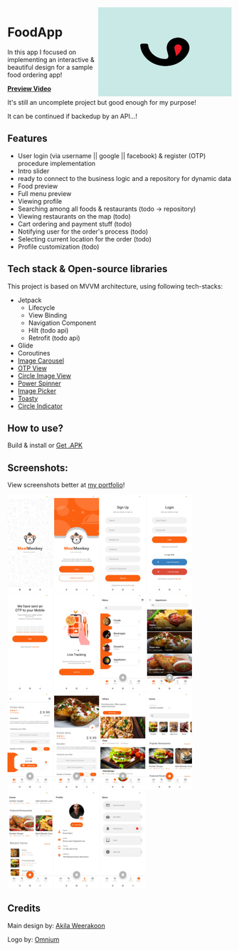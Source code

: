 <img src="icon.png" width="300px" height="200px" align="right" />

# FoodApp

In this app I focused on implementing an interactive & beautiful design for a sample food ordering app!

**[Preview Video](https://www.youtube.com/watch?v=1lklPTRa0a8)**

It's still an uncomplete project but good enough for my purpose!

It can be continued if backedup by an API...!


## Features
- User login (via username || google || facebook) & register (OTP) procedure implementation
- Intro slider
- ready to connect to the business logic and a repository for dynamic data
- Food preview 
- Full menu preview
- Viewing profile
- Searching among all foods & restaurants (todo -> repository)
- Viewing restaurants on the map (todo)
- Cart ordering and payment stuff (todo)
- Notifying user for the order's process (todo)
- Selecting current location for the order (todo)
- Profile customization (todo)

## Tech stack & Open-source libraries
This project is based on MVVM architecture, using following tech-stacks:
- Jetpack
  - Lifecycle
  - View Binding
  - Navigation Component
  - Hilt (todo api)
  - Retrofit (todo api)
- Glide
- Coroutines
- [Image Carousel](https://github.com/ImaginativeShohag/Why-Not-Image-Carousel)
- [OTP View](https://github.com/mukeshsolanki/android-otpview-pinview)
- [Circle Image View](https://github.com/hdodenhof/CircleImageView)
- [Power Spinner](https://github.com/skydoves/PowerSpinner)
- [Image Picker](https://github.com/Dhaval2404/ImagePicker)
- [Toasty](https://github.com/GrenderG/Toasty)
- [Circle Indicator](https://github.com/ongakuer/CircleIndicator)

## How to use?
Build & install or [Get .APK](https://github.com/behnawwm/foodapp/raw/master/apk/FoodApp.apk)


## Screenshots:

View screenshots better at [my portfolio](https://behnawwm.ir/portfolio)!

<p float="left">
  <img src="https://github.com/behnawwm/FoodApp/blob/master/Screenshots/splash.jpg" width="20%" >
  <img src="https://github.com/behnawwm/FoodApp/blob/master/Screenshots/main.jpg" width="20%" >
  <img src="https://github.com/behnawwm/FoodApp/blob/master/Screenshots/signup.jpg" width="20%" >
  <img src="https://github.com/behnawwm/FoodApp/blob/master/Screenshots/login.jpg" width="20%" >
  <img src="https://github.com/behnawwm/FoodApp/blob/master/Screenshots/otp.jpg" width="20%" >
  <img src="https://github.com/behnawwm/FoodApp/blob/master/Screenshots/slider.jpg" width="20%" >
  <img src="https://github.com/behnawwm/FoodApp/blob/master/Screenshots/menu.jpg" width="20%" >
  <img src="https://github.com/behnawwm/FoodApp/blob/master/Screenshots/menu_preview.jpg" width="20%" >
  <img src="https://github.com/behnawwm/FoodApp/blob/master/Screenshots/food_preview.jpg" width="20%" >
  <img src="https://github.com/behnawwm/FoodApp/blob/master/Screenshots/food_preview2.jpg" width="20%" >
  <img src="https://github.com/behnawwm/FoodApp/blob/master/Screenshots/offers.jpg" width="20%" >
  <img src="https://github.com/behnawwm/FoodApp/blob/master/Screenshots/home.jpg" width="20%" >
  <img src="https://github.com/behnawwm/FoodApp/blob/master/Screenshots/home2.jpg" width="20%" >
  <img src="https://github.com/behnawwm/FoodApp/blob/master/Screenshots/profile.jpg" width="20%" >
  <img src="https://github.com/behnawwm/FoodApp/blob/master/Screenshots/more.jpg" width="20%" >
</p>


<!-- ## Architecture
This app is based on MVVM architecture and a repository pattern.
<p align="center">
<img src="https://developer.android.com/topic/libraries/architecture/images/paging3-library-architecture.svg"/>
</p> -->

## Credits
Main design by: [Akila Weerakoon](https://www.behance.net/akilaweerakoon)

Logo by: [Omnium](https://dribbble.com/omniumstudio)

